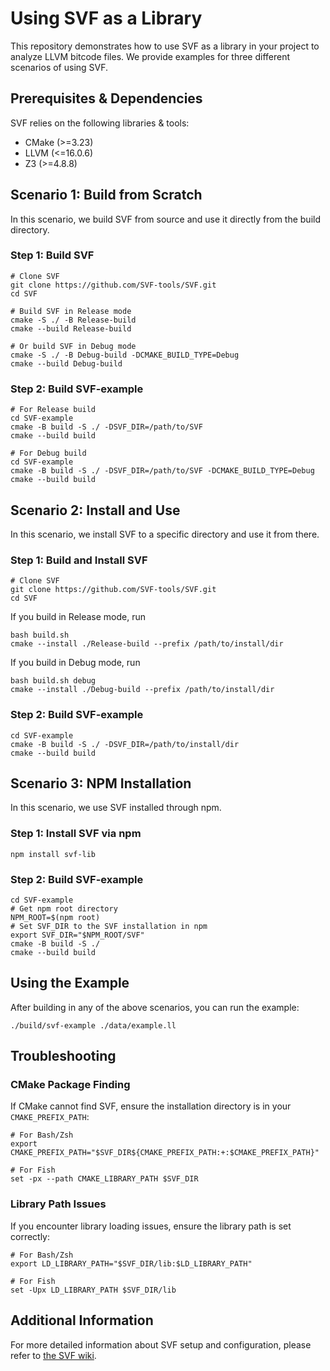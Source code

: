 # Using SVF as a Library

This repository demonstrates how to use SVF as a library in your project to analyze LLVM bitcode files. We provide examples for three different scenarios of using SVF.

## Prerequisites & Dependencies

SVF relies on the following libraries & tools:

- CMake (>=3.23)
- LLVM (<=16.0.6)
- Z3 (>=4.8.8)

## Scenario 1: Build from Scratch

In this scenario, we build SVF from source and use it directly from the build directory.

### Step 1: Build SVF

```shell
# Clone SVF
git clone https://github.com/SVF-tools/SVF.git
cd SVF

# Build SVF in Release mode
cmake -S ./ -B Release-build
cmake --build Release-build

# Or build SVF in Debug mode
cmake -S ./ -B Debug-build -DCMAKE_BUILD_TYPE=Debug
cmake --build Debug-build
```

### Step 2: Build SVF-example

```shell
# For Release build
cd SVF-example
cmake -B build -S ./ -DSVF_DIR=/path/to/SVF 
cmake --build build

# For Debug build
cd SVF-example
cmake -B build -S ./ -DSVF_DIR=/path/to/SVF -DCMAKE_BUILD_TYPE=Debug
cmake --build build
```

## Scenario 2: Install and Use

In this scenario, we install SVF to a specific directory and use it from there.

### Step 1: Build and Install SVF

```shell
# Clone SVF
git clone https://github.com/SVF-tools/SVF.git
cd SVF
```

If you build in Release mode, run
```
bash build.sh
cmake --install ./Release-build --prefix /path/to/install/dir
```

If you build in Debug mode, run
```
bash build.sh debug
cmake --install ./Debug-build --prefix /path/to/install/dir
```

### Step 2: Build SVF-example

```shell
cd SVF-example
cmake -B build -S ./ -DSVF_DIR=/path/to/install/dir
cmake --build build
```

## Scenario 3: NPM Installation

In this scenario, we use SVF installed through npm.

### Step 1: Install SVF via npm

```shell
npm install svf-lib
```

### Step 2: Build SVF-example

```shell
cd SVF-example
# Get npm root directory
NPM_ROOT=$(npm root)
# Set SVF_DIR to the SVF installation in npm
export SVF_DIR="$NPM_ROOT/SVF"
cmake -B build -S ./
cmake --build build
```

## Using the Example

After building in any of the above scenarios, you can run the example:

```shell
./build/svf-example ./data/example.ll
```

## Troubleshooting

### CMake Package Finding

If CMake cannot find SVF, ensure the installation directory is in your `CMAKE_PREFIX_PATH`:

```shell
# For Bash/Zsh
export CMAKE_PREFIX_PATH="$SVF_DIR${CMAKE_PREFIX_PATH:+:$CMAKE_PREFIX_PATH}"

# For Fish
set -px --path CMAKE_LIBRARY_PATH $SVF_DIR
```

### Library Path Issues

If you encounter library loading issues, ensure the library path is set correctly:

```shell
# For Bash/Zsh
export LD_LIBRARY_PATH="$SVF_DIR/lib:$LD_LIBRARY_PATH"

# For Fish
set -Upx LD_LIBRARY_PATH $SVF_DIR/lib
```

## Additional Information

For more detailed information about SVF setup and configuration, please refer to [the SVF wiki](https://github.com/svf-tools/SVF/wiki/Setup-Guide#getting-started).
